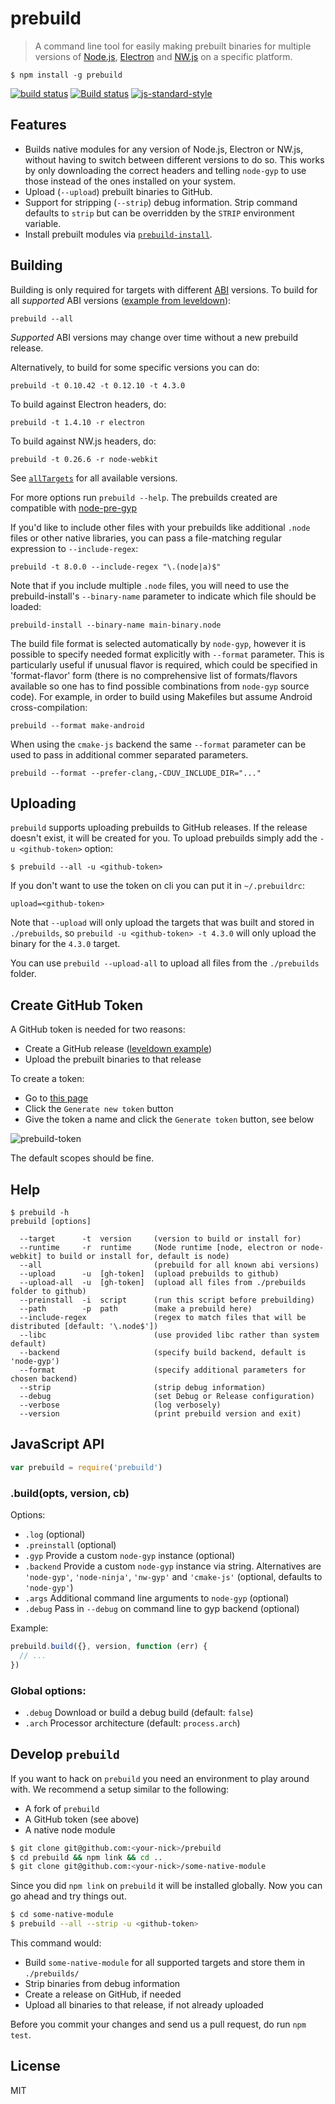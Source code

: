# prebuild

> A command line tool for easily making prebuilt binaries for multiple versions of [Node.js](https://nodejs.org/en/), [Electron](http://electron.atom.io/) and [NW.js](https://nwjs.io/) on a specific platform.

```
$ npm install -g prebuild
```

[![build status](http://img.shields.io/travis/prebuild/prebuild.svg?style=flat)](http://travis-ci.org/prebuild/prebuild)
[![Build status](https://ci.appveyor.com/api/projects/status/oy1kk4fpy51net0v/branch/master?svg=true)](https://ci.appveyor.com/project/mathiask88/prebuild)
[![js-standard-style](https://img.shields.io/badge/code%20style-standard-brightgreen.svg)](http://standardjs.com/)

## Features

* Builds native modules for any version of Node.js, Electron or NW.js, without having to switch between different versions to do so. This works by only downloading the correct headers and telling `node-gyp` to use those instead of the ones installed on your system.
* Upload (`--upload`) prebuilt binaries to GitHub.
* Support for stripping (`--strip`) debug information. Strip command defaults to `strip` but can be overridden by the `STRIP` environment variable.
* Install prebuilt modules via [`prebuild-install`](https://github.com/mafintosh/prebuild-install).

## Building

Building is only required for targets with different [ABI](https://en.wikipedia.org/wiki/Application_binary_interface) versions. To build for all *supported* ABI versions ([example from leveldown](https://github.com/Level/leveldown/blob/ea5999dbd5fddf8f811b6c14162a3282b24ef7a9/package.json#L55)):

```
prebuild --all
```

*Supported* ABI versions may change over time without a new prebuild release.

Alternatively, to build for some specific versions you can do:

```
prebuild -t 0.10.42 -t 0.12.10 -t 4.3.0
```

To build against Electron headers, do:

```
prebuild -t 1.4.10 -r electron
```

To build against NW.js headers, do:

```
prebuild -t 0.26.6 -r node-webkit
```

See [`allTargets`](https://github.com/lgeiger/node-abi#usage) for all available versions.

For more options run `prebuild --help`. The prebuilds created are compatible with [node-pre-gyp](https://github.com/mapbox/node-pre-gyp)

If you'd like to include other files with your prebuilds like additional
`.node` files or other native libraries, you can pass a file-matching regular
expression to `--include-regex`:

```
prebuild -t 8.0.0 --include-regex "\.(node|a)$"
```

Note that if you include multiple `.node` files, you will need to use the
prebuild-install's `--binary-name` parameter to indicate which file should be
loaded:

```
prebuild-install --binary-name main-binary.node
```

The build file format is selected automatically by `node-gyp`, however it is possible to specify needed format explicitly with `--format` parameter.
This is particularly useful if unusual flavor is required, which could be specified in 'format-flavor' form
(there is no comprehensive list of formats/flavors available so one has to find possible combinations from `node-gyp` source code).
For example, in order to build using Makefiles but assume Android cross-compilation:

```
prebuild --format make-android
```

When using the `cmake-js` backend the same `--format` parameter can be used to pass in additional commer separated parameters.

```
prebuild --format --prefer-clang,-CDUV_INCLUDE_DIR="..."
```

## Uploading

`prebuild` supports uploading prebuilds to GitHub releases. If the release doesn't exist, it will be created for you. To upload prebuilds simply add the `-u <github-token>` option:

```
$ prebuild --all -u <github-token>
```

If you don't want to use the token on cli you can put it in `~/.prebuildrc`:

```
upload=<github-token>
```

Note that `--upload` will only upload the targets that was built and stored in `./prebuilds`, so `prebuild -u <github-token> -t 4.3.0` will only upload the binary for the `4.3.0` target.

You can use `prebuild --upload-all` to upload all files from the `./prebuilds` folder.

## Create GitHub Token

A GitHub token is needed for two reasons:

* Create a GitHub release ([leveldown example](https://github.com/Level/leveldown/releases/tag/v1.4.4))
* Upload the prebuilt binaries to that release

To create a token:

* Go to [this page](https://github.com/settings/tokens)
* Click the `Generate new token` button
* Give the token a name and click the `Generate token` button, see below

![prebuild-token](https://cloud.githubusercontent.com/assets/13285808/20844584/d0b85268-b8c0-11e6-8b08-2b19522165a9.png)

The default scopes should be fine.

## Help

```
$ prebuild -h
prebuild [options]

  --target      -t  version     (version to build or install for)
  --runtime     -r  runtime     (Node runtime [node, electron or node-webkit] to build or install for, default is node)
  --all                         (prebuild for all known abi versions)
  --upload      -u  [gh-token]  (upload prebuilds to github)
  --upload-all  -u  [gh-token]  (upload all files from ./prebuilds folder to github)
  --preinstall  -i  script      (run this script before prebuilding)
  --path        -p  path        (make a prebuild here)
  --include-regex               (regex to match files that will be distributed [default: '\.node$'])
  --libc                        (use provided libc rather than system default)
  --backend                     (specify build backend, default is 'node-gyp')
  --format                      (specify additional parameters for chosen backend)
  --strip                       (strip debug information)
  --debug                       (set Debug or Release configuration)
  --verbose                     (log verbosely)
  --version                     (print prebuild version and exit)
```

## JavaScript API

```js
var prebuild = require('prebuild')
```

### .build(opts, version, cb)

Options:

- `.log` (optional)
- `.preinstall` (optional)
- `.gyp` Provide a custom `node-gyp` instance (optional)
- `.backend` Provide a custom `node-gyp` instance via string. Alternatives are `'node-gyp'`, `'node-ninja'`, `'nw-gyp'` and `'cmake-js'` (optional, defaults to `'node-gyp'`)
- `.args` Additional command line arguments to `node-gyp` (optional)
- `.debug` Pass in `--debug` on command line to gyp backend (optional)

Example:

```js
prebuild.build({}, version, function (err) {
  // ...
})
```
### Global options:

- `.debug` Download or build a debug build (default: `false`)
- `.arch` Processor architecture (default: `process.arch`)

## Develop `prebuild`

If you want to hack on `prebuild` you need an environment to play around with. We recommend a setup similar
to the following:

* A fork of `prebuild`
* A GitHub token (see above)
* A native node module

```bash
$ git clone git@github.com:<your-nick>/prebuild
$ cd prebuild && npm link && cd ..
$ git clone git@github.com:<your-nick>/some-native-module
```

Since you did `npm link` on `prebuild` it will be installed globally. Now you can go ahead and try things out.

```bash
$ cd some-native-module
$ prebuild --all --strip -u <github-token>
```

This command would:

* Build `some-native-module` for all supported targets and store them in `./prebuilds/`
* Strip binaries from debug information
* Create a release on GitHub, if needed
* Upload all binaries to that release, if not already uploaded

Before you commit your changes and send us a pull request, do run `npm test`.

## License

MIT
